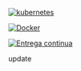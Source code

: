 [![kubernetes](https://github.com/colgatepvh/Curso_CI_6eks/actions/workflows/EKS.yml/badge.svg)](https://github.com/colgatepvh/Curso_CI_6eks/actions/workflows/EKS.yml)

[![Docker](https://github.com/colgatepvh/Curso_CI_6eks/actions/workflows/Docker.yml/badge.svg)](https://github.com/colgatepvh/Curso_CI_6eks/actions/workflows/Docker.yml)

[![Entrega continua](https://github.com/colgatepvh/Curso_CI_6eks/actions/workflows/ECS.yml/badge.svg)](https://github.com/colgatepvh/Curso_CI_6eks/actions/workflows/ECS.yml)

update
